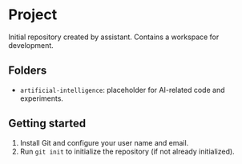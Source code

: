 # Project

Initial repository created by assistant. Contains a workspace for development.

## Folders

- `artificial-intelligence`: placeholder for AI-related code and experiments.

## Getting started

1. Install Git and configure your user name and email.
2. Run `git init` to initialize the repository (if not already initialized).
